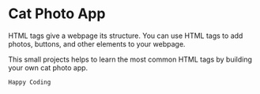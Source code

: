 # Cat Photo App

HTML tags give a webpage its structure. You can use HTML tags to add photos, buttons, and other elements to your webpage.

This small projects helps to learn the most common HTML tags by building your own cat photo app.

`Happy Coding`
